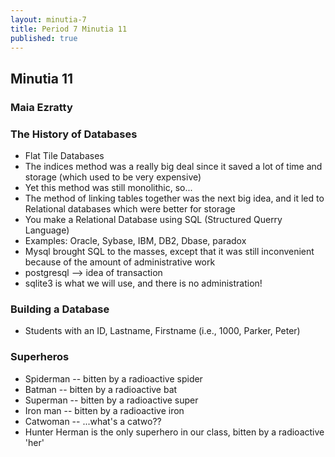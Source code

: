 ```yaml
---
layout: minutia-7
title: Period 7 Minutia 11
published: true
---
```


## Minutia 11
### Maia Ezratty

### The History of Databases
* Flat Tile Databases
* The indices method was a really big deal since it saved a lot of time and storage (which used to be very expensive)
* Yet this method was still monolithic, so...
* The method of linking tables together was the next big idea, and it led to Relational databases which were better for storage
* You make a Relational Database using SQL (Structured Querry Language)
* Examples: Oracle, Sybase, IBM, DB2, Dbase, paradox
* Mysql brought SQL to the masses, except that it was still inconvenient because of the amount of administrative work
* postgresql --> idea of transaction
* sqlite3 is what we will use, and there is no administration!

### Building a Database
* Students with an ID, Lastname, Firstname (i.e., 1000, Parker, Peter)

### Superheros
* Spiderman -- bitten by a radioactive spider
* Batman -- bitten by a radioactive bat
* Superman -- bitten by a radioactive super
* Iron man -- bitten by a radioactive iron
* Catwoman -- ...what's a catwo??
* Hunter Herman is the only superhero in our class, bitten by a radioactive 'her'

